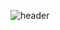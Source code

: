 <!--
**Brizzardis/Brizzardis** is a ✨ _special_ ✨ repository because its `README.md` (this file) appears on your GitHub profile.

Here are some ideas to get you started:

- 🔭 I’m currently working on ...
- 🌱 I’m currently learning ...
- 👯 I’m looking to collaborate on ...
- 🤔 I’m looking for help with ...
- 💬 Ask me about ...
- 📫 How to reach me: ...
- 😄 Pronouns: ...
- ⚡ Fun fact: ... 1,2,3,4,6
-->
![header](https://capsule-render.vercel.app/api?type=waving&color=gradient&customColorList=8&height=250&text=Welcome%20to%20my%20GitHub%20profile!&fontSize=50&fontColor=#000000&section=header&animation=fadeIn)
